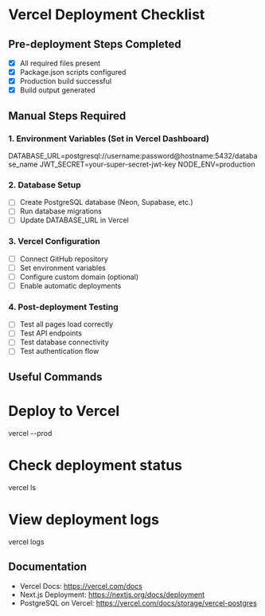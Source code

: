 # Vercel Deployment Checklist

## Pre-deployment Steps Completed
- [x] All required files present
- [x] Package.json scripts configured
- [x] Production build successful
- [x] Build output generated

## Manual Steps Required

### 1. Environment Variables (Set in Vercel Dashboard)
DATABASE_URL=postgresql://username:password@hostname:5432/database_name
JWT_SECRET=your-super-secret-jwt-key
NODE_ENV=production

### 2. Database Setup
- [ ] Create PostgreSQL database (Neon, Supabase, etc.)
- [ ] Run database migrations
- [ ] Update DATABASE_URL in Vercel

### 3. Vercel Configuration
- [ ] Connect GitHub repository
- [ ] Set environment variables
- [ ] Configure custom domain (optional)
- [ ] Enable automatic deployments

### 4. Post-deployment Testing
- [ ] Test all pages load correctly
- [ ] Test API endpoints
- [ ] Test database connectivity
- [ ] Test authentication flow

## Useful Commands
# Deploy to Vercel
vercel --prod

# Check deployment status
vercel ls

# View deployment logs
vercel logs

## Documentation
- Vercel Docs: https://vercel.com/docs
- Next.js Deployment: https://nextjs.org/docs/deployment
- PostgreSQL on Vercel: https://vercel.com/docs/storage/vercel-postgres

